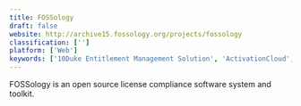 ```yaml
---
title: FOSSology
draft: false 
website: http://archive15.fossology.org/projects/fossology
classification: ['']
platform: ['Web']
keywords: ['10Duke Entitlement Management Solution', 'ActivationCloud', 'AvePoint Compliance Guardian', 'Black Duck', 'FOSSA', 'FixNix', 'Licensee', 'LimeBike Scooters', 'Nalpeiron', 'Ninka', 'OWASP Dependency-Track', 'PELock', 'Palamida Standard Edition', 'Slic', 'SonarQube', 'VComply', 'WhiteSource', 'eramba']
---
```

FOSSology is an open source license compliance software system and toolkit.
